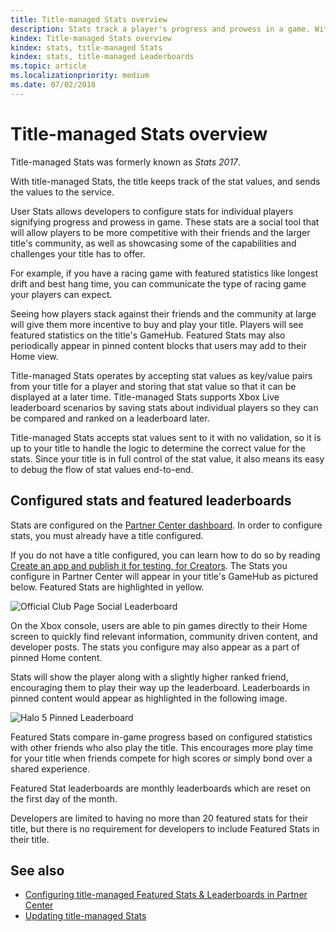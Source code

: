 ```yaml
---
title: Title-managed Stats overview
description: Stats track a player's progress and prowess in a game. With title-managed Stats, the game code maintains the stats, and sends the stat values to the server for display upon request.
kindex: Title-managed Stats overview
kindex: stats, title-managed Stats
kindex: stats, title-managed Leaderboards
ms.topic: article
ms.localizationpriority: medium
ms.date: 07/02/2018
---
```







# Title-managed Stats overview

Title-managed Stats was formerly known as _Stats 2017_.

With title-managed Stats, the title keeps track of the stat values, and sends the values to the service.

User Stats allows developers to configure stats for individual players signifying progress and prowess in game.
These stats are a social tool that will allow players to be more competitive with their friends and the larger title's community, as well as showcasing some of the capabilities and challenges your title has to offer.

For example, if you have a racing game with featured statistics like longest drift and best hang time, you can communicate the type of racing game your players can expect.

Seeing how players stack against their friends and the community at large will give them more incentive to buy and play your title.
Players will see featured statistics on the title's GameHub.
Featured Stats may also periodically appear in pinned content blocks that users may add to their Home view.

Title-managed Stats operates by accepting stat values as key/value pairs from your title for a player and storing that stat value so that it can be displayed at a later time.
Title-managed Stats supports Xbox Live leaderboard scenarios by saving stats about individual players so they can be compared and ranked on a leaderboard later.

Title-managed Stats accepts stat values sent to it with no validation, so it is up to your title to handle the logic to determine the correct value for the stats.
Since your title is in full control of the stat value, it also means its easy to debug the flow of stat values end-to-end.


## Configured stats and featured leaderboards

Stats are configured on the [Partner Center dashboard](https://partner.microsoft.com/dashboard/windows/overview).
In order to configure stats, you must already have a title configured.


If you do not have a title configured, you can learn how to do so by reading [Create an app and publish it for testing, for Creators](../../../../get-started/setup-partner-center/legacy/live-create-and-test-creators-title.md).
The Stats you configure in Partner Center will appear in your title's GameHub as pictured below.
Featured Stats are highlighted in yellow.

![Official Club Page Social Leaderboard](live-stats-tm-overview-images/gamehub_featuredstats.png)

On the Xbox console, users are able to pin games directly to their Home screen to quickly find relevant information, community driven content, and developer posts.
The stats you configure may also appear as a part of pinned Home content.

Stats will show the player along with a slightly higher ranked friend, encouraging them to play their way up the leaderboard.
Leaderboards in pinned content would appear as highlighted in the following image.

![Halo 5 Pinned Leaderboard](live-stats-tm-overview-images/Halo_5_Pinned_Leaderboard.png)

Featured Stats compare in-game progress based on configured statistics with other friends who also play the title.
This encourages more play time for your title when friends compete for high scores or simply bond over a shared experience.

Featured Stat leaderboards are monthly leaderboards which are reset on the first day of the month.

Developers are limited to having no more than 20 featured stats for their title, but there is no requirement for developers to include Featured Stats in their title.


## See also

* [Configuring title-managed Featured Stats & Leaderboards in Partner Center](config/live-tm-leaderboards-portal.md)
* [Updating title-managed Stats](how-to/live-stats-tm-updating.md)

